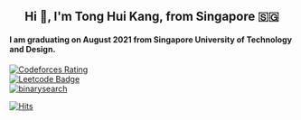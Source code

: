 <h2 align="center">Hi 👋, I'm Tong Hui Kang, from Singapore 🇸🇬</h2>
<h4 align="left">I am graduating on August 2021 from Singapore University of Technology and Design.</h4>

[![Codeforces Rating](https://cfrating.ihcr.top/?user=huikang)](https://codeforces.com/profile/huikang)
<br>
[![Leetcode Badge](https://img.shields.io/badge/Leetcode-2531-GREEN.svg)](https://leetcode.com/tonghuikang/)
<br>
[![binarysearch](https://binarysearch.com/api/shields/huikang)](https://binarysearch.com/@/huikang)
<br>

[![Hits](https://hits.seeyoufarm.com/api/count/incr/badge.svg?url=https%3A%2F%2Fgithub.com%2Ftonghuikang&count_bg=%236E151C&title_bg=%23555555&icon=&icon_color=%23E7E7E7&title=hits&edge_flat=true)](https://hits.seeyoufarm.com)


